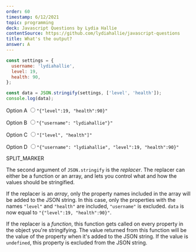 ```yaml
---
order: 60
timestamp: 6/12/2021
topic: programming
deck: Javascript Questions by Lydia Hallie
contentSource: https://github.com/lydiahallie/javascript-questions
title: What's the output?
answer: A
---
```


  

```javascript
const settings = {
  username: 'lydiahallie',
  level: 19,
  health: 90,
};

const data = JSON.stringify(settings, ['level', 'health']);
console.log(data);
```


<label for="option-A">Option A</label>
<input type="radio" name="answer-option" id="option-A" value="A">`"{"level":19, "health":90}"`</input>
    

<label for="option-B">Option B</label>
<input type="radio" name="answer-option" id="option-B" value="B">`"{"username": "lydiahallie"}"`</input>
    

<label for="option-C">Option C</label>
<input type="radio" name="answer-option" id="option-C" value="C">`"["level", "health"]"`</input>
    

<label for="option-D">Option D</label>
<input type="radio" name="answer-option" id="option-D" value="D">`"{"username": "lydiahallie", "level":19, "health":90}"`</input>
    




SPLIT_MARKER

The second argument of `JSON.stringify` is the _replacer_. The replacer can either be a function or an array, and lets you control what and how the values should be stringified.

If the replacer is an _array_, only the property names included in the array will be added to the JSON string. In this case, only the properties with the names `"level"` and `"health"` are included, `"username"` is excluded. `data` is now equal to `"{"level":19, "health":90}"`.

If the replacer is a _function_, this function gets called on every property in the object you're stringifying. The value returned from this function will be the value of the property when it's added to the JSON string. If the value is `undefined`, this property is excluded from the JSON string.



